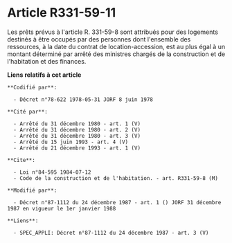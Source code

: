 # Article R331-59-11

Les prêts prévus à l'article R. 331-59-8 sont attribués pour des logements destinés à être occupés par des personnes dont
l'ensemble des ressources, à la date du contrat de location-accession, est au plus égal à un montant déterminé par arrêté des
ministres chargés de la construction et de l'habitation et des finances.

**Liens relatifs à cet article**

	**Codifié par**:

	  - Décret n°78-622 1978-05-31 JORF 8 juin 1978

	**Cité par**:

	  - Arrêté du 31 décembre 1980 - art. 1 (V)
	  - Arrêté du 31 décembre 1980 - art. 2 (V)
	  - Arrêté du 31 décembre 1980 - art. 3 (V)
	  - Arrêté du 15 juin 1993 - art. 4 (V)
	  - Arrêté du 21 décembre 1993 - art. 1 (V)

	**Cite**:

	  - Loi n°84-595 1984-07-12
	  - Code de la construction et de l'habitation. - art. R331-59-8 (M)

	**Modifié par**:

	  - Décret n°87-1112 du 24 décembre 1987 - art. 1 () JORF 31 décembre 1987 en vigueur le 1er janvier 1988

	**Liens**:

	  - SPEC_APPLI: Décret n°87-1112 du 24 décembre 1987 - art. 3 (V)
